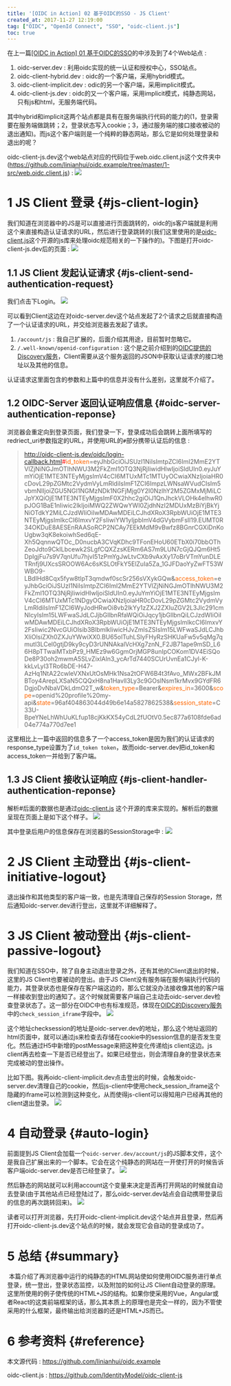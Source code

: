 ```yaml
---
title: '[OIDC in Action] 02 基于OIDC的SSO - JS Client'
created_at: 2017-11-27 12:19:00
tag: ["OIDC", "OpenId Connect", "SSO", "oidc-client.js"]
toc: true
---
```


在上一篇[[OIDC in Action] 01 基于OIDC的SSO][01]的中涉及到了4个Web站点 : 

1. oidc-server.dev : 利用oidc实现的统一认证和授权中心，SSO站点。
2. oidc-client-hybrid.dev : oidc的一个客户端，采用hybrid模式。
3. oidc-client-implicit.dev : odic的另一个客户端，采用implicit模式。
4. oidc-client-js.dev : oidc的又一个客户端，采用implicit模式，纯静态网站，只有js和html，无服务端代码。

其中hybrid和implicit这两个站点都是具有在服务端执行代码的能力的(1，登录需要在服务端做跳转；2，登录状态写入cookie；3，通过服务端的接口接收被动的退出通知)。而js这个客户端则是一个纯粹的静态网站，那么它是如何处理登录和退出的呢？

oidc-client-js.dev这个web站点对应的代码位于web.oidc.client.js这个文件夹中(<https://github.com/linianhui/oidc.example/tree/master/1-src/web.oidc.client.js>) : 
![](0.png)

# 1 JS Client 登录 {#js-client-login}

我们知道在浏览器中的JS是可以直接进行页面跳转的，oidc的js客户端就是利用这个来直接构造认证请求的URL，然后进行登录跳转的(我们这里使用的是[oidc-client.js](https://github.com/IdentityModel/oidc-client-js)这个开源的js库来处理oidc规范相关的一下操作的)。下图是打开oidc-client-js.dev后的页面 : 
![](1.0.png)

## 1.1 JS Client 发起认证请求 {#js-client-send-authentication-request}

我们点击下Login。
![](1.1.0.png)

可以看到Client这边在对oidc-server.dev这个站点发起了2个请求之后就直接构造了一个认证请求的URL，并交给浏览器去发起了请求。

1. `/account/js` : 我自己扩展的，后面介绍其用途，目前暂时忽略它。
2. `/.well-known/openid-configuration` : 这个是之前介绍到的[OIDC提供的Discovery服务][authc-and-authz-oidc-discovery]，Client需要从这个服务返回的JSON中获取认证请求的接口地址以及其他的信息。

认证请求这里面包含的参数和上篇中的信息并没有什么差别，这里就不介绍了。

## 1.2 OIDC-Server 返回认证响应信息 {#oidc-server-authentication-reponse}

浏览器会重定向到登录页面，我们登录一下，登录成功后会跳转上面所填写的redriect_uri参数指定的URL，并使用URL的`#`部分携带认证后的信息 : 

> http://oidc-client-js.dev/oidc/login-callback.html<span style="color: #ff0000;">#</span><span style="color: #ff6600;">id_token</span>=eyJhbGciOiJSUzI1NiIsImtpZCI6ImI2MmE2YTVlZjNiNGJmOTlhNWU3M2FkZmI1OTQ3NjRjIiwidHlwIjoiSldUIn0.eyJuYmYiOjE1MTE3NTEyMjgsImV4cCI6MTUxMTc1MTUyOCwiaXNzIjoiaHR0cDovL29pZGMtc2VydmVyLmRldiIsImF1ZCI6ImpzLWNsaWVudCIsIm5vbmNlIjoiZGU5NGI1NGMzNDk1NGFjMjg0Y2I0NzlhY2M5ZGMxMjMiLCJpYXQiOjE1MTE3NTEyMjgsImF0X2hhc2giOiJ1QnJhckVLOHk4elhwR0pJOG1BaE1nIiwic2lkIjoiMWQ2ZWQwYWI0ZjdhNzI2MDUxMzBiYjBkYjNiOTdkY2MiLCJzdWIiOiIwMDAwMDEiLCJhdXRoX3RpbWUiOjE1MTE3NTEyMjgsImlkcCI6ImxvY2FsIiwiYW1yIjpbImV4dGVybmFsIl19.EUMT0R34OKDuE8AESEnRAASoRCP2NCAy7EEkMdM9vBwfz8BGnrCGXiDnKoUgbw3qK8ekoiwhSed6qE-Xh5QqnnwQTOc_D0nucbA3CVqKDhc9TFonEHoU60ETbX0i70bbOThZeoJdto9CkILbcewk2SLgfCQXZzsKERm6AS7m9LUN7cGjQJQm6Ht5DpIgjFu7s9V7qnUfu7hjvI51zPmYgJwLtvCXb9vAxXy17oBrVTmYunDLETRnfj9UXcsSROOW6Ac6sKSLOtFkY5ElZuIa5Za_1GJFDaoYyZwFT53WWBO9-LBdIHd8Cqx5fyw8tlpT3qmdwf0scSr256sVXykGQw&amp;<span style="color: #ff6600;">access_token</span>=eyJhbGciOiJSUzI1NiIsImtpZCI6ImI2MmE2YTVlZjNiNGJmOTlhNWU3M2FkZmI1OTQ3NjRjIiwidHlwIjoiSldUIn0.eyJuYmYiOjE1MTE3NTEyMjgsImV4cCI6MTUxMTc1NDgyOCwiaXNzIjoiaHR0cDovL29pZGMtc2VydmVyLmRldiIsImF1ZCI6WyJodHRwOi8vb2lkYy1zZXJ2ZXIuZGV2L3Jlc291cmNlcyIsIm15LWFwaSJdLCJjbGllbnRfaWQiOiJqcy1jbGllbnQiLCJzdWIiOiIwMDAwMDEiLCJhdXRoX3RpbWUiOjE1MTE3NTEyMjgsImlkcCI6ImxvY2FsIiwic2NvcGUiOlsib3BlbmlkIiwicHJvZmlsZSIsIm15LWFwaSJdLCJhbXIiOlsiZXh0ZXJuYWwiXX0.BU65olTuhLSlyFHyRzSHKUaFw5v5qMg7qmutl3LCel0gtjD9ky9cyD3rUNNAkalVcHXg7znN_F2JB71ape9mSD_L66H8pTTwaiMTxbPz9_HMEz9w6GgmOrjMGP8unIpCOKom1DV4EiSQoDe8P30oh2mwmA5SLvZixlAln3_ycArTd7440SCUrUvnEa1CJyl-K-kkLvLyl3TRo6bDE-H47-AzHq1NtA22cwleVXNxUtOsMHk1Nsa2tOFW6B4t3fAvo_MWx2BFkJMBToy4ArepLXSaN5CQQxH8na1Havll3Ly3c9GOslNsm1krMvx9GYdFR6DgjoDvNbaVDkLdmO2T_w&amp;<span style="color: #ff6600;">token_type</span>=Bearer&amp;<span style="color: #ff6600;">expires_in</span>=3600&amp;<span style="color: #ff6600;">scope</span>=openid%20profile%20my-api&amp;<span style="color: #ff6600;">state</span>=96af404863044d49b6e14a5827862538&amp;<span style="color: #ff6600;">session_state</span>=C33U-BpeYNeLhWhUuKLfup18cjKkKX54yCdL2fUOtV0.5ec877a6108fde6ad04e774a770d7ee1

这里相比上一篇中返回的信息多了一个access_token是因为我们的认证请求的response_type设置为了`id_token token`，故而oidc-server.dev把id_token和access_token一并给到了客户端。

## 1.3 JS Client 接收认证响应 {#js-client-handler-authentication-reponse}

解析#后面的数据也是通过[oidc-client.js](https://github.com/IdentityModel/oidc-client-js) 这个开源的库来实现的。解析后的数据呈现在页面上是如下这个样子。
![](1.3.0.png)

其中登录后用户的信息保存在浏览器的SessionStorage中 : 
![](1.3.1.png)

# 2 JS Client 主动登出 {#js-client-initiative-logout}

退出操作和其他类型的客户端一致，也是先清理自己保存的Session Storage，然后通知oidc-server.dev进行登出，这里就不详细解释了。

# 3 JS Client 被动登出 {#js-client-passive-logout}

我们知道在SSO中，除了自身主动退出登录之外，还有其他的Client退出的时候，这里的JS Client也要被动的登出。由于JS Client没有服务端在服务端执行代码的能力，其登录状态也是保存在客户端这边的，那么它就没办法接收像其他的客户端一样接收到登出的通知了。这个时候就需要客户端自己主动去oidc-server.dev检查登录状态了。这一部分在OIDC中也有标准规范，体现在[OIDC的Discovery服务][authc-and-authz-oidc-discovery]中的`check_session_iframe`字段中。
![](3.0.png)

这个地址checksession的地址是oidc-server.dev的地址，那么这个地址返回的html页面中，就可以通过js来检查去存储在cookie中的session信息的是否发生变化。然后通过H5中新增的postMessage来把这种变化传递给js client这边。js client再去检查一下是否已经登出了。如果已经登出，则会清理自身的登录状态来完成被动的登出操作。

比如下图。我再oidc-client-implicit.dev点击登出的时候，会触发oidc-server.dev清理自己的cookie，然后js-client中使用check_session_iframe这个隐藏的iframe可以检测到这种变化，从而使得js-client可以得知用户已经再其他的client退出登录。
![](3.1.png)

# 4 自动登录 {#auto-login}

前面提到JS Client会加载一个`oidc-server.dev/account/js`的JS脚本文件，这个是我自己扩展出来的一个脚本。它会在这个纯静态的网站在一开使打开的时候告诉客户端oidc-server.dev是否已经登录了。
![](4.0.png)

然后静态的网站就可以利用account这个变量来决定是否再打开网站的时候就自动去登录(由于其他站点已经登陆过了，那么oidc-server.dev站点会自动携带登录后的信息的再次跳转回来)。
![](4.1.png)

读者可以打开浏览器，先打开oidc-client-implicit.dev这个站点并且登录，然后再打开oidc-client-js.dev这个站点的时候，就会发现它会自动的登录成功了。

# 5 总结 {#summary}

&nbsp;本篇介绍了再浏览器中运行的纯静态的HTML网站使如何使用OIDC服务进行单点登录，统一登出，登录状态监控，以及附加的如何让JS Client自动登录的原理。这里所使用的例子使传统的HTML+JS的结构。如果你使采用的Vue，Angular或者React的这类前端框架的话，那么其本质上的原理也是完全一样的，因为不管使采用的什么框架，最终输出给浏览器的还是HTML+JS而已。

# 6 参考资料 {#reference}

本文源代码 : https://github.com/linianhui/oidc.example

oidc-client.js : https://github.com/IdentityModel/oidc-client-js


[01]:../01-oidc-sso/

[authc-and-authz-oidc-discovery]:/authentication-and-authorization/05-openid-connect-extension/#oidc-discovery
